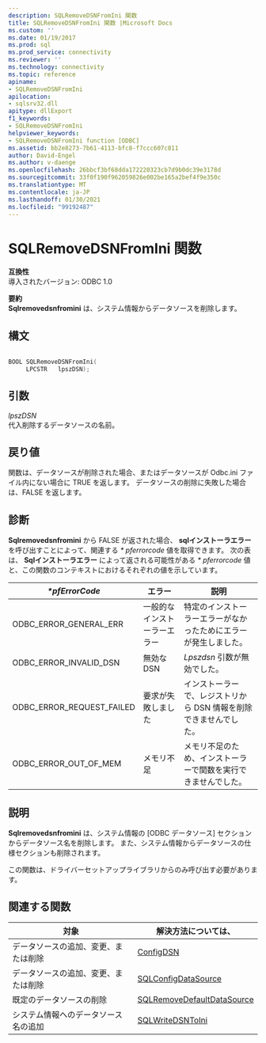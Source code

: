 ```yaml
---
description: SQLRemoveDSNFromIni 関数
title: SQLRemoveDSNFromIni 関数 |Microsoft Docs
ms.custom: ''
ms.date: 01/19/2017
ms.prod: sql
ms.prod_service: connectivity
ms.reviewer: ''
ms.technology: connectivity
ms.topic: reference
apiname:
- SQLRemoveDSNFromIni
apilocation:
- sqlsrv32.dll
apitype: dllExport
f1_keywords:
- SQLRemoveDSNFromIni
helpviewer_keywords:
- SQLRemoveDSNFromIni function [ODBC]
ms.assetid: bb2e8273-7b61-4113-bfc8-f7ccc607c811
author: David-Engel
ms.author: v-daenge
ms.openlocfilehash: 26bbcf3bf68dda172220323cb7d9b0dc39e3178d
ms.sourcegitcommit: 33f0f190f962059826e002be165a2bef4f9e350c
ms.translationtype: MT
ms.contentlocale: ja-JP
ms.lasthandoff: 01/30/2021
ms.locfileid: "99192487"
---
```

# <a name="sqlremovedsnfromini-function"></a>SQLRemoveDSNFromIni 関数
**互換性**  
 導入されたバージョン: ODBC 1.0  
  
 **要約**  
 **Sqlremovedsnfromini** は、システム情報からデータソースを削除します。  
  
## <a name="syntax"></a>構文  
  
```cpp  
  
BOOL SQLRemoveDSNFromIni(  
     LPCSTR   lpszDSN);  
```  
  
## <a name="arguments"></a>引数  
 *lpszDSN*  
 代入削除するデータソースの名前。  
  
## <a name="returns"></a>戻り値  
 関数は、データソースが削除された場合、またはデータソースが Odbc.ini ファイル内にない場合に TRUE を返します。 データソースの削除に失敗した場合は、FALSE を返します。  
  
## <a name="diagnostics"></a>診断  
 **Sqlremovedsnfromini** から FALSE が返された場合、 **sqlインストーラエラー** を呼び出すことによって、関連する *\* pferrorcode* 値を取得できます。 次の表は、 **Sqlインストーラエラー** によって返される可能性がある *\* pferrorcode* 値と、この関数のコンテキストにおけるそれぞれの値を示しています。  
  
|*\*pfErrorCode*|エラー|説明|  
|---------------------|-----------|-----------------|  
|ODBC_ERROR_GENERAL_ERR|一般的なインストーラーエラー|特定のインストーラーエラーがなかったためにエラーが発生しました。|  
|ODBC_ERROR_INVALID_DSN|無効な DSN|*Lpszdsn* 引数が無効でした。|  
|ODBC_ERROR_REQUEST_FAILED|要求が失敗しました|インストーラーで、レジストリから DSN 情報を削除できませんでした。|  
|ODBC_ERROR_OUT_OF_MEM|メモリ不足|メモリ不足のため、インストーラーで関数を実行できませんでした。|  
  
## <a name="comments"></a>説明  
 **Sqlremovedsnfromini** は、システム情報の [ODBC データソース] セクションからデータソース名を削除します。 また、システム情報からデータソースの仕様セクションも削除されます。  
  
 この関数は、ドライバーセットアップライブラリからのみ呼び出す必要があります。  
  
## <a name="related-functions"></a>関連する関数  
  
|対象|解決方法については、|  
|---------------------------|---------|  
|データソースの追加、変更、または削除|[ConfigDSN](../../../odbc/reference/syntax/configdsn-function.md)|  
|データソースの追加、変更、または削除|[SQLConfigDataSource](../../../odbc/reference/syntax/sqlconfigdatasource-function.md)|  
|既定のデータソースの削除|[SQLRemoveDefaultDataSource](../../../odbc/reference/syntax/sqlremovedefaultdatasource-function.md)|  
|システム情報へのデータソース名の追加|[SQLWriteDSNToIni](../../../odbc/reference/syntax/sqlwritedsntoini-function.md)|
